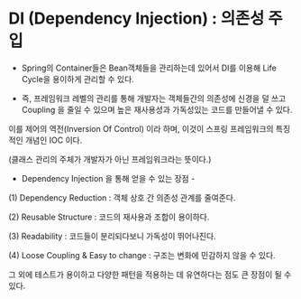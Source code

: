 # DI (Dependency Injection) : 의존성 주입

- Spring의 Container들은 Bean객체들을 관리하는데 있어서 DI를 이용해 Life Cycle을 용이하게 관리할 수 있다.

- 즉, 프레임워크 레벨의 관리를 통해 개발자는 객체들간의 의존성에 신경을 덜 쓰고 Coupling 을 줄일 수 있으며 높은 재사용성과 가독성있는 코드를 만들어낼 수 있다.


이를 제어의 역전(Inversion Of Control) 이라 하며, 이것이 스프링 프레임워크의 특징적인 개념인 IOC 이다.

(클래스 관리의 주체가 개발자가 아닌 프레임워크라는 뜻이다.)


- Dependency Injection 을 통해 얻을 수 있는 장점 -



 (1) Dependency Reduction : 객체 상호 간 의존성 관계를 줄여준다.



 (2) Reusable Structure : 코드의 재사용과 조합이 용이하다.



 (3) Readability : 코드들이 분리되다보니 가독성이 뛰어나진다.



 (4) Loose Coupling & Easy to change : 구조는 변화에 민감하지 않을 수 있다.



그 외에 테스트가 용이하고 다양한 패턴을 적용하는 데 유연하다는 점도 큰 장점이 될 수 있다.
